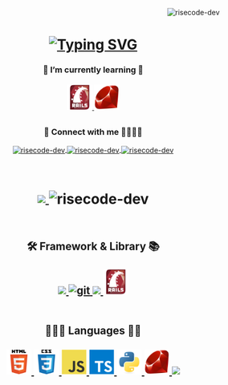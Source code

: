 <!-- ### *Hi there* 👋 :relaxed: -->

<!--
**RiseCode-Dev/RiseCode-Dev** is a ✨ _special_ ✨ repository because its `README.md` (this file) appears on your GitHub profile.

Here are some ideas to get you started:

- 🔭 I’m currently working on ...
- 🌱 I’m currently learning ...
- 👯 I’m looking to collaborate on ...
- 🤔 I’m looking for help with ...
- 💬 Ask me about ...
- 📫 How to reach me: ...
- 😄 Pronouns: ...
- ⚡ Fun fact: ...
-->

<p align="right">
  <img src="https://komarev.com/ghpvc/?username=risecode-dev&label=Profile%20views&color=FF0077&style=flat" alt="risecode-dev" />
</p>

<h1 align="center">
  <a href="">
    <img src="https://readme-typing-svg.demolab.com?font=Fira+Code&weight=700&size=50&duration=2000&pause=1000&color=FF00CC&center=true&vCenter=true&width=500&height=70&lines=Hello+World!+👋🏻;I'm+Tony+😊" alt="Typing SVG" />
  </a>
</h1>

<h3 align="center">
    🌱 I’m currently learning 🥰
  <br><br>
  <a href="https://rubyonrails.org" target="_blank" rel="noreferrer">
    <img src="https://raw.githubusercontent.com/devicons/devicon/master/icons/rails/rails-original-wordmark.svg" alt="rails" width="50"/>
  </a>
  <a href="https://www.ruby-lang.org/en/" target="_blank" rel="noreferrer">
    <img src="https://raw.githubusercontent.com/devicons/devicon/master/icons/ruby/ruby-original.svg" alt="ruby" width="50"/>
  </a>
</h3>

##

<h3 align="center">🔗 Connect with me 🫱🏻‍🫲🏻</h3>
<p align="center">
  <!--<a href="https://www.instagram.com/risecode/">
    <img src="https://img.shields.io/badge/Instagram-E4405F?style=for-the-badge&logo=instagram&logoColor=FFF" />
  </a>-->
  
  <!--<a href="https://www.linkedin.com/in/tonycardoso/">
    <img src="https://img.shields.io/badge/LinkedIn-0077B5?style=for-the-badge&logo=linkedin&logoColor=FFF" />
  </a>-->
  
  <!--<a href="">
    <img src="https://img.shields.io/badge/Gmail-333333?style=for-the-badge&logo=gmail&logoColor=F00" />
  </a>-->

  <a href="https://instagram.com/risecode" target="blank">
    <img align="center" src="https://raw.githubusercontent.com/rahuldkjain/github-profile-readme-generator/master/src/images/icons/Social/instagram.svg" alt="risecode-dev" height="30" width="40" />
  </a>
  <a href="https://linkedin.com/in/tonycardoso" target="blank">
    <img align="center" src="https://raw.githubusercontent.com/rahuldkjain/github-profile-readme-generator/master/src/images/icons/Social/linked-in-alt.svg" alt="risecode-dev" height="30" width="40" />
  </a>
  <a href="https://stackoverflow.com/users/22393696/tony-cardoso" target="blank">
    <img align="center" src="https://raw.githubusercontent.com/rahuldkjain/github-profile-readme-generator/master/src/images/icons/Social/stack-overflow.svg" alt="risecode-dev" height="30" width="40" />
  </a>
</p>
<br>

<h1 align="center">
  <a href="https://github.com/RiseCode-Dev/github-readme-stats">
    <img height=190 align="center" src="https://github-readme-stats.vercel.app/api?username=RiseCode-Dev&show_icons=true&rank_icon=github&theme=midnight-purple&text_bold=true&text_color=00FF00&hide_border=true&border_radius=20" />
  </a>
  <a>
    <img height=190 align="center" src="https://github-readme-streak-stats.herokuapp.com/?user=RiseCode-Dev&theme=midnight-purple&hide_border=true&border_radius=20&text_color=00FF00" alt="risecode-dev" />
  </a>
<br><br>
</h1>

<!--<a href="https://github.com/RiseCode-Dev/convoychat">
    <img height=200 align="center" src="https://github-readme-stats.vercel.app/api/top-langs?username=RiseCode-Dev&layout=compact&theme=midnight-purple&langs_count=7&card_width=320&title_color=FF00CC&text_color=00FF00&hide_border=true&border_radius=20&hide_progress=false" />
  </a>-->
<!--
<a href="https://github.com/RiseCode-Dev/convoychat">
  <img height=200 align="center" src="https://github-readme-stats.vercel.app/api/top-langs?username=anuraghazra&layout=compact&theme=midnight-purple&langs_count=7&card_width=320&title_color=FF00FF&text_color=00FF00&hide_border=true&border_radius=20&hide_progress=true" />
</a>
-->

<div>
  <h2 align="center">🛠️ Framework & Library 📚
  <br><br>
    <a href="">
      <img src="https://skillicons.dev/icons?i=github" />
    </a>
    <a href="https://git-scm.com/" target="_blank" rel="noreferrer">
      <img src="https://www.vectorlogo.zone/logos/git-scm/git-scm-icon.svg" alt="git" width="50"/>
    </a>
    <a href="">
      <img src="https://skillicons.dev/icons?i=net" />
    </a>
    <a href="https://rubyonrails.org" target="_blank" rel="noreferrer">
      <img src="https://raw.githubusercontent.com/devicons/devicon/master/icons/rails/rails-original-wordmark.svg" alt="rails" width="50"/>
    </a>
    <br><br>
  </h2>
  
  <h2 align="center">👨🏻‍💻 Languages 🫶🏻
    <br><br>
    <a href="https://www.w3.org/html/" target="_blank" rel="noreferrer">
      <img src="https://raw.githubusercontent.com/devicons/devicon/master/icons/html5/html5-original-wordmark.svg" alt="html5" width="50"/>
    </a>
    <a href="https://www.w3schools.com/css/" target="_blank" rel="noreferrer">
      <img src="https://raw.githubusercontent.com/devicons/devicon/master/icons/css3/css3-original-wordmark.svg" alt="css3" width="50"/>
    </a>
    <a href="https://developer.mozilla.org/en-US/docs/Web/JavaScript" target="_blank" rel="noreferrer">
      <img src="https://raw.githubusercontent.com/devicons/devicon/master/icons/javascript/javascript-original.svg" alt="javascript" width="50"/>
    </a>
    <a href="https://www.typescriptlang.org/" target="_blank" rel="noreferrer">
      <img src="https://raw.githubusercontent.com/devicons/devicon/master/icons/typescript/typescript-original.svg" alt="typescript" width="50"/>
    </a>
    <a href="https://www.python.org" target="_blank" rel="noreferrer">
      <img src="https://raw.githubusercontent.com/devicons/devicon/master/icons/python/python-original.svg" alt="python" width="50"/>
    </a>
    <a href="https://www.ruby-lang.org/en/" target="_blank" rel="noreferrer">
      <img src="https://raw.githubusercontent.com/devicons/devicon/master/icons/ruby/ruby-original.svg" alt="ruby" width="50"/>
    </a>
    <a href="">
      <img src="https://skillicons.dev/icons?i=cpp" />
    </a>
    <br><br>
  </h2>
  
  <!--
  <p align="center">
    <a href="https://skillicons.dev">
      <img src="https://skillicons.dev/icons?i=github,git,cpp,cs,css,elixir,html,js,py,rails,ruby,rust,ts,visualstudio,vscode," />
    </a>
  </p>

![snake gif](https://github.com/RiseCode-Dev/RiseCode-Dev/blob/output/github-contribution-grid-snake.svg)
  -->
  
</div>

<!--
## Exemplo de como por links
lembrando que o '-' é para ficar como lista não ordenada
- [nome que será mostrado](https://link)<br/>
-->
